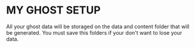 

# MY GHOST SETUP

All your ghost data will be storaged on the data and content folder that will be generated. You must save this folders if your don't want to lose your data. 